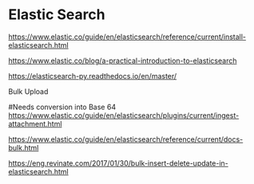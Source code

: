 # Elastic Search

https://www.elastic.co/guide/en/elasticsearch/reference/current/install-elasticsearch.html

https://www.elastic.co/blog/a-practical-introduction-to-elasticsearch

https://elasticsearch-py.readthedocs.io/en/master/


Bulk Upload

#Needs conversion into Base 64
https://www.elastic.co/guide/en/elasticsearch/plugins/current/ingest-attachment.html

https://www.elastic.co/guide/en/elasticsearch/reference/current/docs-bulk.html

https://eng.revinate.com/2017/01/30/bulk-insert-delete-update-in-elasticsearch.html

